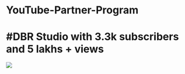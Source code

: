 # YouTube-Partner-Program
#  #DBR Studio with 3.3k subscribers and 5 lakhs + views
[![](https://img.youtube.com/vi/dbr+studio/0.jpg)](https://www.youtube.com/channel/UCAJDxZ9XUbcc8e866VvQmRQ)
